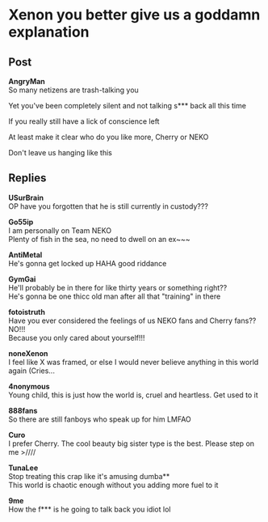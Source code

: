 # Xenon you better give us a goddamn explanation
## Post
**AngryMan**<br>
So many netizens are trash-talking you

Yet you've been completely silent and not talking s\*\*\* back all this time

If you really still have a lick of conscience left

At least make it clear who do you like more, Cherry or NEKO

Don't leave us hanging like this
## Replies
**USurBrain**<br>
OP have you forgotten that he is still currently in custody???

**Go55ip**<br>
I am personally on Team NEKO<br>
Plenty of fish in the sea, no need to dwell on an ex~~~

**AntiMetal**<br>
He's gonna get locked up HAHA good riddance

**GymGai**<br>
He'll probably be in there for like thirty years or something right??<br>
He's gonna be one thicc old man after all that "training" in there

**fotoistruth**<br>
Have you ever considered the feelings of us NEKO fans and Cherry fans??<br>
NO!!!<br>
Because you only cared about yourself!!!

**noneXenon**<br>
I feel like X was framed, or else I would never believe anything in this world again (Cries...

**4nonymous**<br>
Young child, this is just how the world is, cruel and heartless. Get used to it

**888fans**<br>
So there are still fanboys who speak up for him LMFAO

**Curo**<br>
I prefer Cherry. The cool beauty big sister type is the best. Please step on me >////

**TunaLee**<br>
Stop treating this crap like it's amusing dumba\*\* <br>
This world is chaotic enough without you adding more fuel to it

**9me**<br>
How the f\*\*\* is he going to talk back you idiot lol

